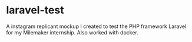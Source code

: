 # laravel-test
A instagram replicant mockup I created to test the PHP framework Laravel for my Milemaker internship. Also worked with docker.
